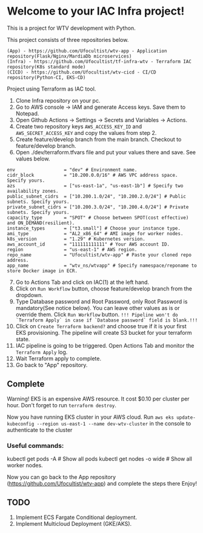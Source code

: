 # Welcome to your IAC Infra project!

This is a project for WTV development with Python.

This project consists of three repositories below.

```
(App) - https://github.com/Ufocultist/wtv-app - Application repository(Flask/Nginx/MardiaDb microservices)
(Infra) - https://github.com/Ufocultist/tf-infra-wtv - Terraform IAC repository(K8s standard mode)
(CICD) - https://github.com/Ufocultist/wtv-cicd - CI/CD repository(Python-CI, EKS-CD)
```
Project using Terraform as IAC tool.

1. Clone Infra repository on your pc.
2. Go to AWS console -> IAM and generate Access keys. Save them to Notepad.
3. Open Github Actions -> Settings -> Secrets and Variables -> Actions.
4. Create two repository keys `AWS_ACCESS_KEY_ID` and `AWS_SECRET_ACCESS_KEY` and copy the values from step 2.
5. Create feature/develop branch from the main branch. Checkout to feature/develop branch. 
6. Open ./dev/terraform.tfvars file and put your values there and save. See values below.

```
env                  = "dev" # Environment name.
cidr_block           = "10.200.0.0/16" # AWS VPC address space. Specify yours.
azs                  = ["us-east-1a", "us-east-1b"] # Specify two availability zones.
public_subnet_cidrs  = ["10.200.1.0/24", "10.200.2.0/24"] # Public subnets. Specify yours.
private_subnet_cidrs = ["10.200.3.0/24", "10.200.4.0/24"] # Private subnets. Specify yours.
capacity_type        = "SPOT" # Choose between SPOT(cost effective) and ON_DEMAND(resilient).
instance_types       = ["t3.small"] # Choose your instance type.
ami_type             = "AL2_x86_64" # AMI image for worker nodes.
k8s_version          = "1.29" # Kubernetes version.
aws_account_id       = "111111111111" # Your AWS account ID.
region               = "us-east-1" # AWS region.
repo_name            = "Ufocultist/wtv-app" # Paste your cloned repo address.
app_name             = "wtv_ns/wtvapp" # Specify namespace/reponame to store Docker image in ECR.
```

7. Go to Actions Tab and click on IAC(1) at the left hand.
8. Click on `Run Workflow` button, choose feature/develop branch from the dropdown.
9. Type Database password and Root Password, only Root Password is mandatory(See notice below). You can leave other values as is or override them. Click `Run Workflow` button.
```!!! Pipeline won't do `Terraform Apply` in case if `Database password` field is blank.!!!```
10. Click on `Create Terraform backend?` and choose true if it is your first EKS provisioning. The pipeline will create S3 bucket for your terraform state.
11. IAC pipeline is going to be triggered. Open Actions Tab and monitor the `Terraform Apply` log.
12. Wait Terraform apply to complete.
13. Go back to "App" repository.


## Complete

Warning! EKS is an expensive AWS resource. It cost $0.10 per cluster per hour.
Don't forget to run `terraform destroy`.

Now you have running EKS cluster in your AWS cloud.
Run `aws eks update-kubeconfig --region us-east-1 --name dev-wtv-cluster` in the console to authenticate to the cluster

### Useful commands:
kubectl get pods -A # Show all pods
kubectl get nodes -o wide # Show all worker nodes.

Now you can go back to the App repository (https://github.com/Ufocultist/wtv-app) and complete the steps there
Enjoy!

## TODO
1. Implement ECS Fargate Conditional deployment.
2. Implement Multicloud Deployment (GKE/AKS).